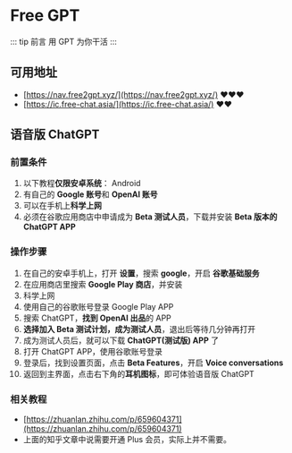 # Free GPT

::: tip 前言
用 GPT 为你干活
:::

## 可用地址

- [https://nav.free2gpt.xyz/](https://nav.free2gpt.xyz/) :heart::heart::heart:
- [https://ic.free-chat.asia/](https://ic.free-chat.asia/) :heart::heart:

## 语音版 ChatGPT

### 前置条件

1. 以下教程**仅限安卓系统**： Android
2. 有自己的 **Google 账号**和 **OpenAI 账号**
3. 可以在手机上**科学上网**
4. 必须在谷歌应用商店中申请成为 **Beta 测试人员**，下载并安装 **Beta 版本的 ChatGPT APP**

### 操作步骤

1. 在自己的安卓手机上，打开 **设置**，搜索 **google**，开启 **谷歌基础服务**
2. 在应用商店里搜索 **Google Play 商店**，并安装
3. 科学上网
4. 使用自己的谷歌账号登录 Google Play APP
5. 搜索 ChatGPT，**找到 OpenAI 出品**的 APP
6. **选择加入 Beta 测试计划，成为测试人员**，退出后等待几分钟再打开
7. 成为测试人员后，就可以下载 **ChatGPT(测试版) APP** 了
8. 打开 ChatGPT APP，使用谷歌账号登录
9. 登录后，找到设置页面，点击 **Beta Features**，开启 **Voice conversations**
10. 返回到主界面，点击右下角的**耳机图标**，即可体验语音版 ChatGPT

### 相关教程

- [https://zhuanlan.zhihu.com/p/659604371](https://zhuanlan.zhihu.com/p/659604371)
- 上面的知乎文章中说需要开通 Plus 会员，实际上并不需要。
